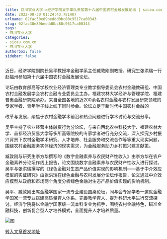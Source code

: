 ```yaml
---
title: 四川农业大学->经济学院吴平率队参加第十六届中国农村金融发展论坛 | sicau.com.cn
date: 2022-08-30 01:24:43.781407
urlname: 02fac30e89beddd0bc80c9517ca00343
slug: 02fac30e89beddd0bc80c9517ca00343
tags: 
- 四川农业大学
categories:
- sicau.com.cn
- 四川农业大学
authorbox: false
sidebar: false
---
```

近日，经济学院副院长吴平教授率金融学系主任臧敦刚副教授、研究生张洪瑞一行赴福州参加第十六届中国农村金融发展论坛。

论坛由教育部高等学校农业经济管理类专业教学指导委员会农村金融教研组、中国农村金融发展学会农村金融专业委员会主办，福建农林大学经济与管理学院、福建普惠金融研究院承办。来自全国各地的近200余名农村金融与农村发展研究领域的专家学者、青年学子线上线下同时参会。论坛立足于新时代中国农村金融的
<!--more-->
改革与发展，聚焦于农村金融学术前沿和热点问题进行学术讨论与交流分享。

吴平主持了农业经营主体融资行为分论坛，与来自西北农林科技大学、福建农林大学、首都经济贸易大学等多所高等院校的专家学者进行充分交流，深入探究乡村振兴背景下农村金融学术研究、人才培养、社会服务和交流合作等等重大现实问题，围绕农村金融服务实体经济的现实需求，为金融服务助力乡村振兴建言献策。

臧敦刚与研究生李方华撰写的《数字金融素养与农民财产性收入》由李方华在农户金融素养分论坛作线上报告，论文围绕数字金融素养与农民财产性收入进行探讨。吴平与张洪瑞撰写的《绿色金融对生态产品价值实现的影响机制——基于中介效应模型的实证研究》由张洪瑞在绿色金融与农村发展分论坛作报告，论文通过中介效应模型从政府和市场两个角度分析绿色金融对生态产品价值实现的影响机制。

吴平、臧敦刚出席金融学国家一流专业建设圆桌论坛，同与会专家学者一道就金融学国家一流专业搭建高质量育人体系、完善教学育人、提升科研水平进行交流探讨。经济学院将以金融学国家级一流本科专业为抓手，围绕农村金融特色，瞄准金融科技，创新复合型人才培养模式，全面提升人才培养质量。

![图](https://news.sicau.edu.cn/__local/D/54/9F/F9252AA84B13A2E2C906F818E78_91EDECE3_AB122.png)

[转入文章首发地址](https://news.sicau.edu.cn/info/1078/69241.htm)